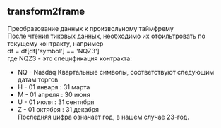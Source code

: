 ## transform2frame
Преобразование данных к произвольному таймфрему  
После чтения тиковых данных, необходимо их отфильтровать по текущему контракту, например  
df = df[df['symbol'] == 'NQZ3']  
где NQZ3 - это спецификация контракта:   
- NQ - Nasdaq
  Квартальные символы, соответствуют следующим датам торгов
- H - 01 января : 31 марта
- M - 01 апреля : 30 июня
- U - 01 июля : 31 сентября
- Z - 01 октября : 31 декабря  
  Последняя цифра означает год, в нашем случае 23-год.
  
